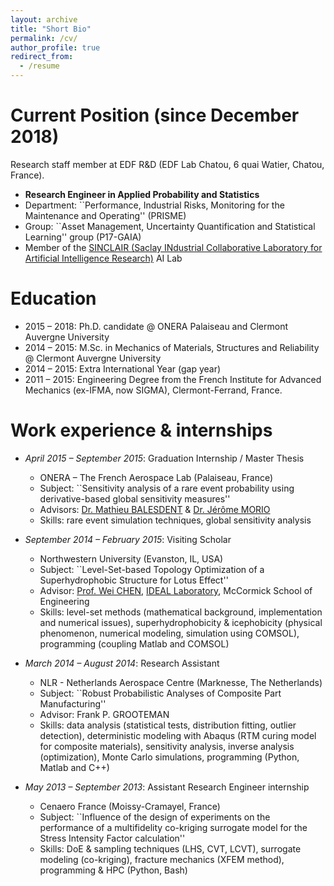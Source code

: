 ```yaml
---
layout: archive
title: "Short Bio"
permalink: /cv/
author_profile: true
redirect_from:
  - /resume
---
```


Current Position (since December 2018)
======
Research staff member at EDF R&D (EDF Lab Chatou, 6 quai Watier, Chatou, France).
* **Research Engineer in Applied Probability and Statistics**
* Department: ``Performance, Industrial Risks, Monitoring for the Maintenance and Operating'' (PRISME)
* Group: ``Asset Management, Uncertainty Quantification and Statistical Learning'' group (P17-GAIA)
* Member of the [SINCLAIR (Saclay INdustrial Collaborative Laboratory for Artificial Intelligence Research)](https://sinclair-lab.com/index.html) AI Lab

Education
======
* 2015 – 2018: Ph.D. candidate @ ONERA Palaiseau and Clermont Auvergne University
* 2014 – 2015: M.Sc. in Mechanics of Materials, Structures and Reliability @ Clermont Auvergne University
* 2014 – 2015: Extra International Year (gap year)
* 2011 – 2015: Engineering Degree from the French Institute for Advanced Mechanics (ex-IFMA, now SIGMA), Clermont-Ferrand, France.
  
Work experience & internships
======
* _April 2015 – September 2015_: Graduation Internship / Master Thesis
  *  ONERA – The French Aerospace Lab (Palaiseau, France)
  *  Subject: ``Sensitivity analysis of a rare event probability using derivative-based global sensitivity measures''
  *  Advisors: [Dr. Mathieu BALESDENT](https://www.onera.fr/fr/staff/mathieu-balesdent) & [Dr. Jérôme MORIO](https://www.onera.fr/fr/staff/jerome-morio)
  *  Skills: rare event simulation techniques, global sensitivity analysis

* _September 2014 – February 2015_: Visiting Scholar
  *  Northwestern University (Evanston, IL, USA)
  *  Subject: ``Level-Set-based Topology Optimization of a Superhydrophobic Structure for Lotus Effect''
  *  Advisor: [Prof. Wei CHEN](https://www.mccormick.northwestern.edu/research-faculty/directory/profiles/chen-wei.html), [IDEAL Laboratory](https://ideal.mech.northwestern.edu/), McCormick School of Engineering
  *  Skills: level-set methods (mathematical background, implementation and numerical issues), superhydrophobicity & icephobicity (physical phenomenon, numerical modeling, simulation using COMSOL), programming (coupling Matlab and COMSOL)

* _March 2014 – August 2014_: Research Assistant
  *  NLR - Netherlands Aerospace Centre (Marknesse, The Netherlands)
  *  Subject: ``Robust Probabilistic Analyses of Composite Part Manufacturing''
  *  Advisor: Frank P. GROOTEMAN
  *  Skills: data analysis (statistical tests, distribution fitting, outlier detection), deterministic modeling with Abaqus (RTM curing model for composite materials), sensitivity analysis, inverse analysis (optimization), Monte Carlo simulations, programming (Python, Matlab and C++)

* _May 2013 – September 2013_: Assistant Research Engineer internship
  *  Cenaero France (Moissy-Cramayel, France)
  *  Subject: ``Influence of the design of experiments on the performance of a multifidelity co-kriging surrogate model for the Stress Intensity Factor calculation''
  *  Skills: DoE & sampling techniques (LHS, CVT, LCVT), surrogate modeling (co-kriging), fracture mechanics (XFEM method), programming & HPC (Python, Bash)
  
